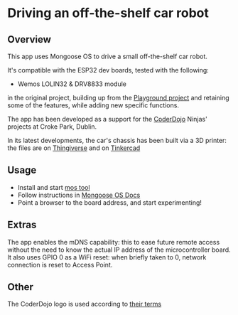 # Driving an off-the-shelf car robot

## Overview

This app uses Mongoose OS to drive a small off-the-shelf car robot.

It's compatible with the ESP32 dev boards, tested with the following:

 - Wemos LOLIN32 & DRV8833 module

in the original project, building up from the [Playground project](https://github.com/pmanna/mongoose_os_playground) and retaining some of the features, while adding new specific functions.

The app has been developed as a support for the [CoderDojo](https://coderdojo.com) Ninjas' projects at Croke Park, Dublin.

In its latest developments, the car's chassis has been built via a 3D printer: the files are on [Thingiverse](https://www.thingiverse.com/thing:2895966) and on [Tinkercad](https://www.tinkercad.com/things/gGIWb2aqz0D)

## Usage

- Install and start [mos tool](https://mongoose-os.com/software.html)
- Follow instructions in [Mongoose OS Docs](https://mongoose-os.com/docs/book/build.html)
- Point a browser to the board address, and start experimenting!

## Extras

The app enables the mDNS capability: this to ease future remote access without the need to know the actual IP address of the microcontroller board. It also uses GPIO 0 as a WiFi reset: when briefly taken to 0, network connection is reset to Access Point.

## Other

The CoderDojo logo is used according to [their terms](http://kata.coderdojo.com/wiki/CoderDojo_Logos_and_Brand_Guidelines)

